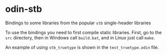 # odin-stb

Bindings to some libraries from the popular `stb` single-header libraries


To use the bindings you need to first compile static libraries. First, go to the `src` directory, then in Windows call `build.bat`, and in Linux just call `make`.

An example of using `stb_truetype` is shown in the `test_truetype.odin` file.
